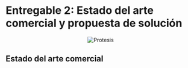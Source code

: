# Entregable 2: Estado del arte comercial y propuesta de solución
<p align="center">
  <img src="[https://cdn.prod.website-files.com/620223123d75ce5495043bfa/62a82ffe286ed4cbbbd9b248_How%20Does%20a%20Prosthetic%20Arm%20Work.jpg](https://wortev.com/wp-content/uploads/2023/04/Protesis-de-brazos-Luis-Armando-Bravo-Probionics.jpg)" alt="Protesis">
</p>

## Estado del arte comercial
